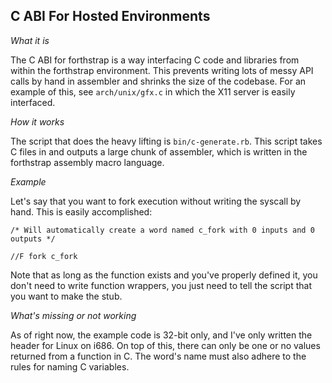 C ABI For Hosted Environments
-----------------------------

_What it is_

The C ABI for forthstrap is a way interfacing C code and libraries from within the forthstrap environment. This prevents writing lots of messy API calls by hand in assembler and shrinks the size of the codebase. For an example of this, see `arch/unix/gfx.c` in which the X11 server is easily interfaced.

_How it works_

The script that does the heavy lifting is `bin/c-generate.rb`. This script takes C files in and outputs a large chunk of assembler, which is written in the forthstrap assembly macro language.

_Example_

Let's say that you want to fork execution without writing the syscall by hand. This is easily accomplished:

```
/* Will automatically create a word named c_fork with 0 inputs and 0 outputs */

//F fork c_fork
```

Note that as long as the function exists and you've properly defined it, you don't need to write function wrappers, you just need to tell the script that you want to make the stub.

_What's missing or not working_

As of right now, the example code is 32-bit only, and I've only written the header for Linux on i686. On top of this, there can only be one or no values returned from a function in C. The word's name must also adhere to the rules for naming C variables.
